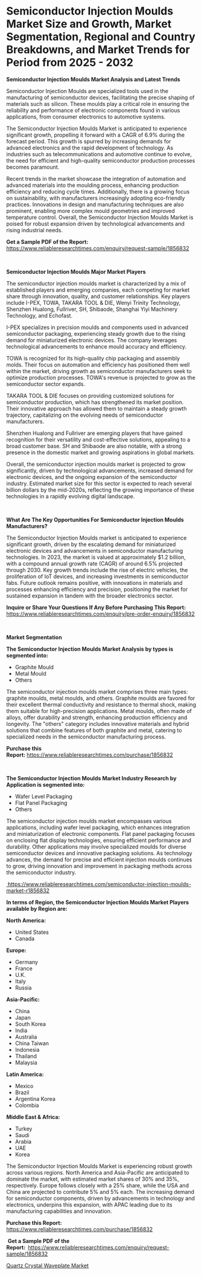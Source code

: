 <p><h1>Semiconductor Injection Moulds Market Size and Growth, Market Segmentation, Regional and Country Breakdowns, and Market Trends for Period from 2025 -  2032</h1></p><p><strong>Semiconductor Injection Moulds Market Analysis and Latest Trends</strong></p>
<p><p>Semiconductor Injection Moulds are specialized tools used in the manufacturing of semiconductor devices, facilitating the precise shaping of materials such as silicon. These moulds play a critical role in ensuring the reliability and performance of electronic components found in various applications, from consumer electronics to automotive systems.</p><p>The Semiconductor Injection Moulds Market is anticipated to experience significant growth, propelling it forward with a CAGR of 6.9% during the forecast period. This growth is spurred by increasing demands for advanced electronics and the rapid development of technology. As industries such as telecommunications and automotive continue to evolve, the need for efficient and high-quality semiconductor production processes becomes paramount.</p><p>Recent trends in the market showcase the integration of automation and advanced materials into the moulding process, enhancing production efficiency and reducing cycle times. Additionally, there is a growing focus on sustainability, with manufacturers increasingly adopting eco-friendly practices. Innovations in design and manufacturing techniques are also prominent, enabling more complex mould geometries and improved temperature control. Overall, the Semiconductor Injection Moulds Market is poised for robust expansion driven by technological advancements and rising industrial needs.</p></p>
<p><strong>Get a Sample PDF of the Report:&nbsp;</strong> <a href="https://www.reliableresearchtimes.com/enquiry/request-sample/1856832?utm_campaign=3088&utm_medium=2&utm_source=Github&utm_content=ia&utm_term=27032025&utm_id=semiconductor-injection-moulds">https://www.reliableresearchtimes.com/enquiry/request-sample/1856832</a></p>
<p>&nbsp;</p>
<p><strong>Semiconductor Injection Moulds Major Market Players</strong></p>
<p><p>The semiconductor injection moulds market is characterized by a mix of established players and emerging companies, each competing for market share through innovation, quality, and customer relationships. Key players include I-PEX, TOWA, TAKARA TOOL & DIE, Wenyi Trinity Technology, Shenzhen Hualong, Fullriver, SH, Shibaode, Shanghai Yiyi Machinery Technology, and Echofast.</p><p>I-PEX specializes in precision moulds and components used in advanced semiconductor packaging, experiencing steady growth due to the rising demand for miniaturized electronic devices. The company leverages technological advancements to enhance mould accuracy and efficiency.</p><p>TOWA is recognized for its high-quality chip packaging and assembly molds. Their focus on automation and efficiency has positioned them well within the market, driving growth as semiconductor manufacturers seek to optimize production processes. TOWA's revenue is projected to grow as the semiconductor sector expands.</p><p>TAKARA TOOL & DIE focuses on providing customized solutions for semiconductor production, which has strengthened its market position. Their innovative approach has allowed them to maintain a steady growth trajectory, capitalizing on the evolving needs of semiconductor manufacturers.</p><p>Shenzhen Hualong and Fullriver are emerging players that have gained recognition for their versatility and cost-effective solutions, appealing to a broad customer base. SH and Shibaode are also notable, with a strong presence in the domestic market and growing aspirations in global markets.</p><p>Overall, the semiconductor injection moulds market is projected to grow significantly, driven by technological advancements, increased demand for electronic devices, and the ongoing expansion of the semiconductor industry. Estimated market size for this sector is expected to reach several billion dollars by the mid-2020s, reflecting the growing importance of these technologies in a rapidly evolving digital landscape.</p></p>
<p>&nbsp;</p>
<p><strong>What Are The Key Opportunities For Semiconductor Injection Moulds Manufacturers?</strong></p>
<p><p>The Semiconductor Injection Moulds market is anticipated to experience significant growth, driven by the escalating demand for miniaturized electronic devices and advancements in semiconductor manufacturing technologies. In 2023, the market is valued at approximately $1.2 billion, with a compound annual growth rate (CAGR) of around 6.5% projected through 2030. Key growth trends include the rise of electric vehicles, the proliferation of IoT devices, and increasing investments in semiconductor fabs. Future outlook remains positive, with innovations in materials and processes enhancing efficiency and precision, positioning the market for sustained expansion in tandem with the broader electronics sector.</p></p>
<p><strong>Inquire or Share Your Questions If Any Before Purchasing This Report:</strong> <a href="https://www.reliableresearchtimes.com/enquiry/pre-order-enquiry/1856832?utm_campaign=3088&utm_medium=2&utm_source=Github&utm_content=ia&utm_term=27032025&utm_id=semiconductor-injection-moulds">https://www.reliableresearchtimes.com/enquiry/pre-order-enquiry/1856832</a></p>
<p>&nbsp;</p>
<p><strong>Market Segmentation</strong></p>
<p><strong>The Semiconductor Injection Moulds Market Analysis by types is segmented into:</strong></p>
<p><ul><li>Graphite Mould</li><li>Metal Mould</li><li>Others</li></ul></p>
<p><p>The semiconductor injection moulds market comprises three main types: graphite moulds, metal moulds, and others. Graphite moulds are favored for their excellent thermal conductivity and resistance to thermal shock, making them suitable for high-precision applications. Metal moulds, often made of alloys, offer durability and strength, enhancing production efficiency and longevity. The "others" category includes innovative materials and hybrid solutions that combine features of both graphite and metal, catering to specialized needs in the semiconductor manufacturing process.</p></p>
<p><strong>Purchase this Report:&nbsp;</strong><a href="https://www.reliableresearchtimes.com/purchase/1856832?utm_campaign=3088&utm_medium=2&utm_source=Github&utm_content=ia&utm_term=27032025&utm_id=semiconductor-injection-moulds">https://www.reliableresearchtimes.com/purchase/1856832</a></p>
<p>&nbsp;</p>
<p><strong>The Semiconductor Injection Moulds Market Industry Research by Application is segmented into:</strong></p>
<p><ul><li>Wafer Level Packaging</li><li>Flat Panel Packaging</li><li>Others</li></ul></p>
<p><p>The semiconductor injection moulds market encompasses various applications, including wafer level packaging, which enhances integration and miniaturization of electronic components. Flat panel packaging focuses on enclosing flat display technologies, ensuring efficient performance and durability. Other applications may involve specialized moulds for diverse semiconductor devices and innovative packaging solutions. As technology advances, the demand for precise and efficient injection moulds continues to grow, driving innovation and improvement in packaging methods across the semiconductor industry.</p></p>
<p><a href="https://www.reliableresearchtimes.com/semiconductor-injection-moulds-market-r1856832?utm_campaign=3088&utm_medium=2&utm_source=Github&utm_content=ia&utm_term=27032025&utm_id=semiconductor-injection-moulds">&nbsp;https://www.reliableresearchtimes.com/semiconductor-injection-moulds-market-r1856832</a></p>
<p><strong>In terms of Region, the Semiconductor Injection Moulds Market Players available by Region are:</strong></p>
<p>
    <p> <strong> North America: </strong>
        <ul>
            <li>United States</li>
            <li>Canada</li>
        </ul>
        </p> 
    <p> <strong> Europe: </strong>
        <ul>
            <li>Germany</li>
            <li>France</li>
            <li>U.K.</li>
            <li>Italy</li>
            <li>Russia</li>
        </ul>
        </p> 
    <p> <strong> Asia-Pacific: </strong>
        <ul>
            <li>China</li>
            <li>Japan</li>
            <li>South Korea</li>
            <li>India</li>
            <li>Australia</li>
            <li>China Taiwan</li>
            <li>Indonesia</li>
            <li>Thailand</li>
            <li>Malaysia</li>
        </ul>
        </p> 
    <p> <strong> Latin America: </strong>
        <ul>
            <li>Mexico</li>
            <li>Brazil</li>
            <li>Argentina Korea</li>
            <li>Colombia</li>
        </ul>
        </p> 
    <p> <strong> Middle East & Africa: </strong>
        <ul>
            <li>Turkey</li>
            <li>Saudi</li>
            <li>Arabia</li>
            <li>UAE</li>
            <li>Korea</li>
        </ul>
    </p>
    </p>
<p><p>The Semiconductor Injection Moulds Market is experiencing robust growth across various regions. North America and Asia-Pacific are anticipated to dominate the market, with estimated market shares of 30% and 35%, respectively. Europe follows closely with a 25% share, while the USA and China are projected to contribute 5% and 5% each. The increasing demand for semiconductor components, driven by advancements in technology and electronics, underpins this expansion, with APAC leading due to its manufacturing capabilities and innovation.</p></p>
<p><strong>Purchase this Report: </strong><a href="https://www.reliableresearchtimes.com/purchase/1856832?utm_campaign=3088&utm_medium=2&utm_source=Github&utm_content=ia&utm_term=27032025&utm_id=semiconductor-injection-moulds">https://www.reliableresearchtimes.com/purchase/1856832</a></p>
<p>&nbsp;<strong>Get a Sample PDF of the Report:&nbsp;&nbsp;</strong><a href="https://www.reliableresearchtimes.com/enquiry/request-sample/1856832?utm_campaign=3088&utm_medium=2&utm_source=Github&utm_content=ia&utm_term=27032025&utm_id=semiconductor-injection-moulds">https://www.reliableresearchtimes.com/enquiry/request-sample/1856832</a></p>
<p><strong></strong></p>
<p><p><a href="https://github.com/akermigarib/Market-Research-Report-List-1/blob/main/quartz-crystal-waveplate-market.md?utm_campaign=3088&utm_medium=2&utm_source=Github&utm_content=ia&utm_term=27032025&utm_id=semiconductor-injection-moulds">Quartz Crystal Waveplate Market</a></p></p>